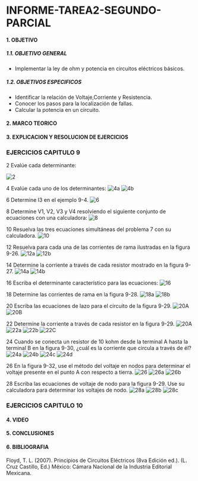 # INFORME-TAREA2-SEGUNDO-PARCIAL

#### 1. OBJETIVO
##### 1.1. OBJETIVO GENERAL

- Implementar la ley de ohm y potencia en circuitos eléctricos básicos.  

##### 1.2. OBJETIVOS ESPECIFICOS

- Identificar la relación de Voltaje,Corriente y Resistencia.
- Conocer los pasos para la localización de fallas.
- Calcular la potencia en un circuito.

#### 2. MARCO TEORICO

#### 3. EXPLICACION Y RESOLUCION DE EJERCICIOS
### EJERCICIOS CAPITULO 9

2 Evalúe cada determinante:

![2](https://user-images.githubusercontent.com/105374903/178077076-6dd43263-7ee9-4e59-a114-a7e42c409ca4.jpg)

4 Evalúe cada uno de los determinantes:
![4a](https://user-images.githubusercontent.com/105374903/178077085-3c54c4a5-dce8-48f6-be30-dce5ec098e8a.jpg)
![4b](https://user-images.githubusercontent.com/105374903/178077094-a77cb653-c20a-44ad-84ab-8ce1bbf9ef6c.jpg)

6 Determine I3 en el ejemplo 9-4.
![6](https://user-images.githubusercontent.com/105374903/178077146-f7924c17-d489-4bff-a3e8-4d5ee1d19adc.jpg)

8 Determine V1, V2, V3 y V4 resolviendo el siguiente conjunto de ecuaciones con una calculadora:
![8](https://user-images.githubusercontent.com/105374903/178077158-8a4cd3a6-1dbb-42a6-899e-e692668b5535.jpg)

10 Resuelva las tres ecuaciones simultáneas del problema 7 con su calculadora.
![10](https://user-images.githubusercontent.com/105374903/178077171-5da16d04-9705-4c92-b341-933a3d7757ea.jpg)

12 Resuelva para cada una de las corrientes de rama ilustradas en la figura 9-26.
![12a](https://user-images.githubusercontent.com/105374903/178077200-d4d84dd4-f3d4-47f7-acc9-f22a11f6fa65.jpg)
![12b](https://user-images.githubusercontent.com/105374903/178077208-bbbc2b16-ebe8-4daa-b4ff-73f14bc06ef2.jpg)

14 Determine la corriente a través de cada resistor mostrado en la figura 9-27.
![14a](https://user-images.githubusercontent.com/105374903/178077220-6c1cb49d-e485-40ef-a85a-5b81306a0757.jpg)
![14b](https://user-images.githubusercontent.com/105374903/178077228-ced42db5-9e02-4ad8-a12f-d5c022047850.jpg)

16 Escriba el determinante característico para las ecuaciones:
![16](https://user-images.githubusercontent.com/105374903/178077256-b17e52d5-0c17-4d3e-b324-c8d17e00a10c.jpg)

18 Determine las corrientes de rama en la figura 9-28.
![18a](https://user-images.githubusercontent.com/105374903/178077279-72b9bcd7-3469-45d7-8cb3-4db9dbde7391.jpg)
![18b](https://user-images.githubusercontent.com/105374903/178077286-531cf47f-c049-448c-83b0-53a2542dff02.jpg)

20 Escriba las ecuaciones de lazo para el circuito de la figura 9-29.
![20A](https://user-images.githubusercontent.com/105374903/178077294-d6c670b2-e936-4973-9b4a-06a38c7e2ca1.jpg)
![20B](https://user-images.githubusercontent.com/105374903/178077297-d7ead051-9b0d-4fbe-b226-762143f67f0b.jpg)

22 Determine la corriente a través de cada resistor en la figura 9-29.
![20A](https://user-images.githubusercontent.com/105374903/178077315-1209737a-614e-4720-a5fc-4feae719708d.jpg)
![22a](https://user-images.githubusercontent.com/105374903/178077322-aac434e1-d700-4946-93af-5d28b4c6d8f4.jpg)
![22b](https://user-images.githubusercontent.com/105374903/178077325-958e1efa-7ef9-4774-8d38-849a839801b9.jpg)
![22C](https://user-images.githubusercontent.com/105374903/178077331-a950bd60-9660-460e-bf5d-1dc50d75f29f.jpg)

24 Cuando se conecta un resistor de 10 kohm desde la terminal A hasta la terminal B en la figura 9-30, ¿cuál
es la corriente que circula a través de él?
![24a](https://user-images.githubusercontent.com/105374903/178077341-7210f025-0721-491f-96c6-62572c03c685.jpg)
![24b](https://user-images.githubusercontent.com/105374903/178077349-8b82b93d-1425-4450-bce6-bec41702e137.jpg)
![24c](https://user-images.githubusercontent.com/105374903/178077357-c5e98caa-cbd2-424c-adc3-b87f2969a3f4.jpg)
![24d](https://user-images.githubusercontent.com/105374903/178077366-a5be6912-3e80-491d-b288-d98f77dbd094.jpg)

26 En la figura 9-32, use el método del voltaje en nodos para determinar el voltaje presente en el punto A
con respecto a tierra.
![26](https://user-images.githubusercontent.com/105374903/178077465-c9c5efab-0175-4c64-975e-b2d8141317c3.jpg)
![26a](https://user-images.githubusercontent.com/105374903/178077378-9859657b-f828-4752-8d78-cd3fd31af2c4.jpg)
![26b](https://user-images.githubusercontent.com/105374903/178077386-8e9d4b77-49eb-4033-834e-44d64f97bf3d.jpg)

28 Escriba las ecuaciones de voltaje de nodo para la figura 9-29. Use su calculadora para determinar los
voltajes de nodo.
![28a](https://user-images.githubusercontent.com/105374903/178077394-d16764ed-25a8-40e9-a793-dcfc16e8ad58.jpg)
![28b](https://user-images.githubusercontent.com/105374903/178077400-4aaad280-27e0-4aa5-a685-310ba6b8396e.jpg)
![28c](https://user-images.githubusercontent.com/105374903/178077411-6ca8a055-f411-455e-9154-ae4bcc7c28ed.jpg)



### EJERCICIOS CAPITULO 10

#### 4. VIDEO

#### 5. CONCLUSIONES


#### 6. BIBLIOGRAFIA
Floyd, T. L. (2007). Principios de Circuitos Eléctricos (8va Edición ed.). (L. Cruz Castillo, Ed.) México: Cámara Nacional de la Industria Editorial Mexicana.
